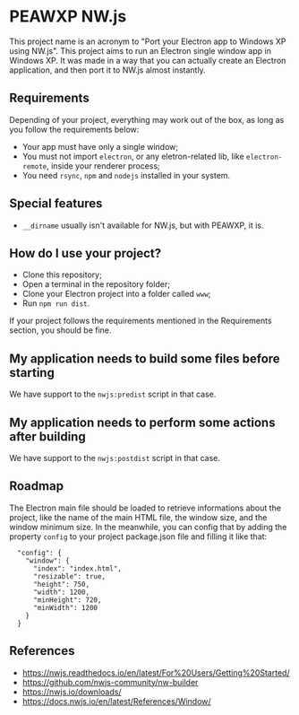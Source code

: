 # PEAWXP NW.js
This project name is an acronym to "Port your Electron app to Windows XP using NW.js". This project aims to run an Electron single window app in Windows XP. It was made in a way that you can actually create an Electron application, and then port it to NW.js almost instantly.

## Requirements
Depending of your project, everything may work out of the box, as long as you follow the requirements below:
- Your app must have only a single window;
- You must not import `electron`, or any eletron-related lib, like `electron-remote`, inside your renderer process;
- You need `rsync`, `npm` and `nodejs` installed in your system.

## Special features
- `__dirname` usually isn't available for NW.js, but with PEAWXP, it is.

## How do I use your project?
- Clone this repository;
- Open a terminal in the repository folder;
- Clone your Electron project into a folder called `www`;
- Run `npm run dist`.

If your project follows the requirements mentioned in the Requirements section, you should be fine.

## My application needs to build some files before starting
We have support to the `nwjs:predist` script in that case.

## My application needs to perform some actions after building
We have support to the `nwjs:postdist` script in that case.

## Roadmap
The Electron main file should be loaded to retrieve informations about the project, like the name of the main HTML file, the window size, and the window minimum size. In the meanwhile, you can config that by adding the property `config` to your project package.json file and filling it like that:

```
  "config": {
    "window": {
      "index": "index.html",
      "resizable": true,
      "height": 750,
      "width": 1200,
      "minHeight": 720,
      "minWidth": 1200
    }
  }
```

## References
- https://nwjs.readthedocs.io/en/latest/For%20Users/Getting%20Started/
- https://github.com/nwjs-community/nw-builder
- https://nwjs.io/downloads/
- https://docs.nwjs.io/en/latest/References/Window/
